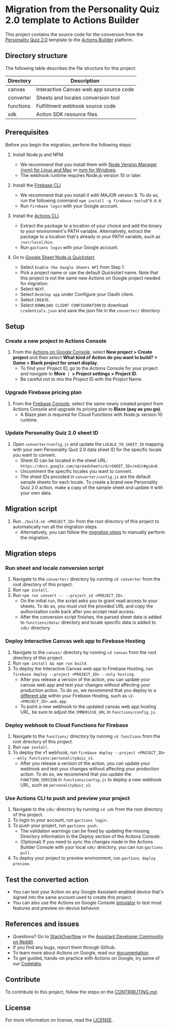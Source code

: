 # Migration from the Personality Quiz 2.0 template to Actions Builder

This project contains the source code for the conversion from the [Personality Quiz 2.0](https://developers.google.com/assistant/templates/personality-quiz2) template to the [Actions Builder](https://developers.google.com/assistant/conversational/build) platform.

## Directory structure

The following table describes the file structure for this project:

| Directory | Description                            |
| --------- | -------------------------------------- |
| canvas    | Interactive Canvas web app source code |
| converter | Sheets and locales conversion tool     |
| functions | Fulfillment webhook source code        |
| sdk       | Action SDK resource files              |

## Prerequisites

Before you begin the migration, perform the following steps:

1. Install Node.js and NPM.
   - We recommend that you install them with [Node Version Manager (nvm) for Linux and Mac](https://github.com/nvm-sh/nvm) or [nvm for Windows](https://github.com/coreybutler/nvm-windows).
   - The webhook runtime requires Node.js version 10 or later.

2. Install the [Firebase CLI](https://developers.google.com/assistant/conversational/df-asdk/deploy-fulfillment)
   - We recommend that you install it with MAJOR version 8. To do so, run the following command `npm install -g firebase-tools@^8.0.0`.
   - Run `firebase login` with your Google account.

3. Install the [Actions CLI](https://developers.google.com/assistant/actionssdk/gactions).
   - Extract the package to a location of your choice and add the binary to your environment's PATH variable. Alternatively, extract the package to a location that's already in your PATH variable, such as `/usr/local/bin`.
   - Run `gactions login` with your Google account.

4. Go to [Google Sheet Node.js Quickstart](https://developers.google.com/sheets/api/quickstart/nodejs).
   - Select `Enable the Google Sheets API` from Step 1.
   - Pick a project name or use the default *Quickstart* name. Note that this project is not the same new Actions on Google project needed for migration.
   - Select `NEXT`.
   - Select `Desktop app` under Configure your Oauth client.
   - Select `CREATE`.
   - Select `DOWNLOAD CLIENT CONFIGURATION` to download `credentials.json` and save the json file in the `converter/` directory.

## Setup

### Create a new project in Actions Console

1. From the [Actions on Google Console](https://console.actions.google.com/), select **New project&nbsp;> Create project** and then select **What kind of Action do you want to build?&nbsp;> Game&nbsp;> Blank project for smart display**.
   - To find your Project ID, go to the Actions Console for your project and navigate to **More ⋮&nbsp;> Project settings&nbsp;> Project ID**.
   - Be careful not to mix the Project ID with the Project Name.

### Upgrade Firebase pricing plan

1. From the [Firebase Console](https://console.firebase.google.com/), select the same newly created project from Actions Console and upgrade its pricing plan to **Blaze (pay as you go)**.
   - A Blaze plan is required for Cloud Functions with Node.js version 10 runtime.

### Update Personality Quiz 2.0 sheet ID

1. Open `converter/config.js` and update the `LOCALE_TO_SHEET_ID` mapping with your own Personality Quiz 2.0 data sheet ID for the specific locale you want to convert.
   - Sheet ID can be located in the sheet URL: `https://docs.google.com/spreadsheets/d/<SHEET_ID>/edit#gid=0`.
   - Uncomment the specific locales you want to convert.
   - The sheet IDs provided in `converter/config.js` are the default sample sheets for each locale. To create a brand new Personality Quiz 2.0 action, make a copy of the sample sheet and update it with your own data.

## Migration script

1. Run `./build.sh <PROJECT_ID>` from the root directory of this project to automatically run all the migration steps.
   - Alternatively, you can follow the [migration steps](#migration-steps) to manually perform the migration.

## Migration steps

### Run sheet and locale conversion script

1. Navigate to the `converter/` directory by running `cd converter` from the root directory of this project.
2. Run `npm install`.
3. Run `npm run convert -- --project_id <PROJECT_ID>`.
   - On the initial run, the script asks you to grant read access to your sheets. To do so, you must visit the provided URL and copy the authorization code back after you accept read access.
   - After the conversion script finishes, the parsed sheet data is added to `functions/data/` directory and locale specific data is added to `sdk/` directory.

### Deploy Interactive Canvas web app to Firebase Hosting

1. Navigate to the `canvas/` directory by running `cd canvas` from the root directory of this project.
2. Run `npm install && npm run build`.
3. To deploy the Interactive Canvas web app to Firebase Hosting, run `firebase deploy --project <PROJECT_ID> --only hosting`.
   - After you release a version of the action, you can update your canvas web app and test your changes without affecting your production action. To do so, we recommend that you deploy to a [different site](https://support.google.com/firebase/answer/9095420) within your Firebase Hosting, such as `v2-<PROJECT_ID>.web.app`.
   - To point a new webhook to the updated canvas web app hosting URL, be sure to adjust the `IMMERSIVE_URL` in `functions/config.js`.

### Deploy webhook to Cloud Functions for Firebase

1. Navigate to the `functions/` directory by running `cd functions` from the root directory of this project.
2. Run `npm install`.
3. To deploy the v1 webhook, run `firebase deploy --project <PROJECT_ID> --only functions:personalityQuiz_v1`.
   - After you release a version of the action, you can update your webhook and test your changes without affecting your production action. To do so, we recommend that you update the `FUNCTION_VERSION` in `functions/config.js` to deploy a new webhook URL, such as `personalityQuiz_v2`.

### Use Actions CLI to push and preview your project

1. Navigate to the `sdk/` directory by running `cd sdk` from the root directory of this project.
2. To login to your account, run `gactions login`.
3. To push your project, run `gactions push`.
   - The validation warnings can be fixed by updating the missing Directory information in the Deploy section of the Actions Console.
   - (Optional) If you need to sync the changes made in the Actions Builder Console with your local `sdk/` directory, you can run `gactions pull`.
4. To deploy your project to preview environment, run `gactions deploy preview`.

## Test the converted action

- You can test your Action on any Google Assistant-enabled device that's signed into the same account used to create this project.
- You can also use the Actions on Google Console [simulator](https://developers.google.com/assistant/console/simulator) to test most features and preview on-device behavior.

## References and issues

- Questions? Go to [StackOverflow](https://stackoverflow.com/questions/tagged/actions-on-google) or the [Assistant Developer Community on Reddit](https://www.reddit.com/r/GoogleAssistantDev/).
- If you find any bugs, report them through Github.
- To learn more about Actions on Google, read our [documentation](https://developers.google.com/assistant).
- To get guided, hands-on practice with Actions on Google, try some of our [Codelabs](https://codelabs.developers.google.com/?cat=Assistant).

## Contribute

To contribute to this project, follow the steps on the [CONTRIBUTING.md](CONTRIBUTING.md).

## License

For more information on license, read the [LICENSE](LICENSE).
